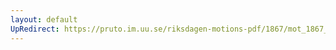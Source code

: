 ```yaml
---
layout: default
UpRedirect: https://pruto.im.uu.se/riksdagen-motions-pdf/1867/mot_1867__ak__280.pdf
---
```

